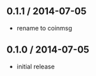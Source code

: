 0.1.1 / 2014-07-05
------------------
* rename to coinmsg

0.1.0 / 2014-07-05
------------------
* initial release
